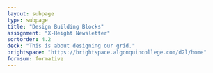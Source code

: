 ```yaml
---
layout: subpage
type: subpage
title: "Design Building Blocks"
assignment: "X-Height Newsletter"
sortorder: 4.2
deck: "This is about designing our grid."
brightspace: "https://brightspace.algonquincollege.com/d2l/home"
formsum: formative
---
```

